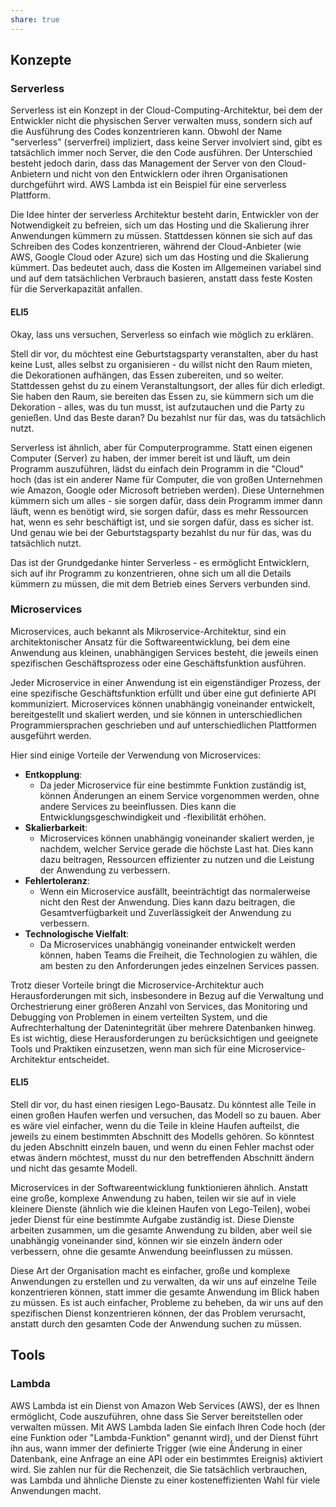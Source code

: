 ```yaml
---
share: true
---
```


## Konzepte

### Serverless

Serverless ist ein Konzept in der Cloud-Computing-Architektur, bei dem der Entwickler nicht die physischen Server verwalten muss, sondern sich auf die Ausführung des Codes konzentrieren kann. Obwohl der Name "serverless" (serverfrei) impliziert, dass keine Server involviert sind, gibt es tatsächlich immer noch Server, die den Code ausführen. Der Unterschied besteht jedoch darin, dass das Management der Server von den Cloud-Anbietern und nicht von den Entwicklern oder ihren Organisationen durchgeführt wird. AWS Lambda ist ein Beispiel für eine serverless Plattform.

Die Idee hinter der serverless Architektur besteht darin, Entwickler von der Notwendigkeit zu befreien, sich um das Hosting und die Skalierung ihrer Anwendungen kümmern zu müssen. Stattdessen können sie sich auf das Schreiben des Codes konzentrieren, während der Cloud-Anbieter (wie AWS, Google Cloud oder Azure) sich um das Hosting und die Skalierung kümmert. Das bedeutet auch, dass die Kosten im Allgemeinen variabel sind und auf dem tatsächlichen Verbrauch basieren, anstatt dass feste Kosten für die Serverkapazität anfallen.

#### ELI5

Okay, lass uns versuchen, Serverless so einfach wie möglich zu erklären.

Stell dir vor, du möchtest eine Geburtstagsparty veranstalten, aber du hast keine Lust, alles selbst zu organisieren - du willst nicht den Raum mieten, die Dekorationen aufhängen, das Essen zubereiten, und so weiter. Stattdessen gehst du zu einem Veranstaltungsort, der alles für dich erledigt. Sie haben den Raum, sie bereiten das Essen zu, sie kümmern sich um die Dekoration - alles, was du tun musst, ist aufzutauchen und die Party zu genießen. Und das Beste daran? Du bezahlst nur für das, was du tatsächlich nutzt.

Serverless ist ähnlich, aber für Computerprogramme. Statt einen eigenen Computer (Server) zu haben, der immer bereit ist und läuft, um dein Programm auszuführen, lädst du einfach dein Programm in die "Cloud" hoch (das ist ein anderer Name für Computer, die von großen Unternehmen wie Amazon, Google oder Microsoft betrieben werden). Diese Unternehmen kümmern sich um alles - sie sorgen dafür, dass dein Programm immer dann läuft, wenn es benötigt wird, sie sorgen dafür, dass es mehr Ressourcen hat, wenn es sehr beschäftigt ist, und sie sorgen dafür, dass es sicher ist. Und genau wie bei der Geburtstagsparty bezahlst du nur für das, was du tatsächlich nutzt.

Das ist der Grundgedanke hinter Serverless - es ermöglicht Entwicklern, sich auf ihr Programm zu konzentrieren, ohne sich um all die Details kümmern zu müssen, die mit dem Betrieb eines Servers verbunden sind.

### Microservices

Microservices, auch bekannt als Mikroservice-Architektur, sind ein architektonischer Ansatz für die Softwareentwicklung, bei dem eine Anwendung aus kleinen, unabhängigen Services besteht, die jeweils einen spezifischen Geschäftsprozess oder eine Geschäftsfunktion ausführen.

Jeder Microservice in einer Anwendung ist ein eigenständiger Prozess, der eine spezifische Geschäftsfunktion erfüllt und über eine gut definierte API kommuniziert. Microservices können unabhängig voneinander entwickelt, bereitgestellt und skaliert werden, und sie können in unterschiedlichen Programmiersprachen geschrieben und auf unterschiedlichen Plattformen ausgeführt werden.

Hier sind einige Vorteile der Verwendung von Microservices:

- **Entkopplung**:
	- Da jeder Microservice für eine bestimmte Funktion zuständig ist, können Änderungen an einem Service vorgenommen werden, ohne andere Services zu beeinflussen. Dies kann die Entwicklungsgeschwindigkeit und -flexibilität erhöhen.
- **Skalierbarkeit**:
	- Microservices können unabhängig voneinander skaliert werden, je nachdem, welcher Service gerade die höchste Last hat. Dies kann dazu beitragen, Ressourcen effizienter zu nutzen und die Leistung der Anwendung zu verbessern.
- **Fehlertoleranz**:
	- Wenn ein Microservice ausfällt, beeinträchtigt das normalerweise nicht den Rest der Anwendung. Dies kann dazu beitragen, die Gesamtverfügbarkeit und Zuverlässigkeit der Anwendung zu verbessern.
- **Technologische Vielfalt**:
	- Da Microservices unabhängig voneinander entwickelt werden können, haben Teams die Freiheit, die Technologien zu wählen, die am besten zu den Anforderungen jedes einzelnen Services passen.

Trotz dieser Vorteile bringt die Microservice-Architektur auch Herausforderungen mit sich, insbesondere in Bezug auf die Verwaltung und Orchestrierung einer größeren Anzahl von Services, das Monitoring und Debugging von Problemen in einem verteilten System, und die Aufrechterhaltung der Datenintegrität über mehrere Datenbanken hinweg. Es ist wichtig, diese Herausforderungen zu berücksichtigen und geeignete Tools und Praktiken einzusetzen, wenn man sich für eine Microservice-Architektur entscheidet.

#### ELI5

Stell dir vor, du hast einen riesigen Lego-Bausatz. Du könntest alle Teile in einen großen Haufen werfen und versuchen, das Modell so zu bauen. Aber es wäre viel einfacher, wenn du die Teile in kleine Haufen aufteilst, die jeweils zu einem bestimmten Abschnitt des Modells gehören. So könntest du jeden Abschnitt einzeln bauen, und wenn du einen Fehler machst oder etwas ändern möchtest, musst du nur den betreffenden Abschnitt ändern und nicht das gesamte Modell.

Microservices in der Softwareentwicklung funktionieren ähnlich. Anstatt eine große, komplexe Anwendung zu haben, teilen wir sie auf in viele kleinere Dienste (ähnlich wie die kleinen Haufen von Lego-Teilen), wobei jeder Dienst für eine bestimmte Aufgabe zuständig ist. Diese Dienste arbeiten zusammen, um die gesamte Anwendung zu bilden, aber weil sie unabhängig voneinander sind, können wir sie einzeln ändern oder verbessern, ohne die gesamte Anwendung beeinflussen zu müssen.

Diese Art der Organisation macht es einfacher, große und komplexe Anwendungen zu erstellen und zu verwalten, da wir uns auf einzelne Teile konzentrieren können, statt immer die gesamte Anwendung im Blick haben zu müssen. Es ist auch einfacher, Probleme zu beheben, da wir uns auf den spezifischen Dienst konzentrieren können, der das Problem verursacht, anstatt durch den gesamten Code der Anwendung suchen zu müssen.

## Tools

### Lambda

AWS Lambda ist ein Dienst von Amazon Web Services (AWS), der es Ihnen ermöglicht, Code auszuführen, ohne dass Sie Server bereitstellen oder verwalten müssen. Mit AWS Lambda laden Sie einfach Ihren Code hoch (der eine Funktion oder "Lambda-Funktion" genannt wird), und der Dienst führt ihn aus, wann immer der definierte Trigger (wie eine Änderung in einer Datenbank, eine Anfrage an eine API oder ein bestimmtes Ereignis) aktiviert wird. Sie zahlen nur für die Rechenzeit, die Sie tatsächlich verbrauchen, was Lambda und ähnliche Dienste zu einer kosteneffizienten Wahl für viele Anwendungen macht.
